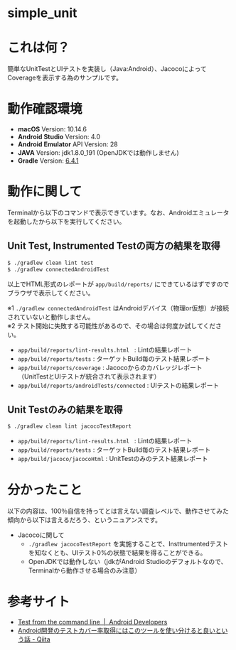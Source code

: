 # simple_unit

# これは何？
簡単なUnitTestとUIテストを実装し（Java:Android）、JacocoによってCoverageを表示する為のサンプルです。

# 動作確認環境
- **macOS** Version: 10.14.6
- **Android Studio** Version: 4.0
- **Android Emulator** API Version: 28
- **JAVA** Version: jdk1.8.0_191 (OpenJDKでは動作しません)
- **Gradle** Version: [6.4.1](https://services.gradle.org/distributions/gradle-6.4.1-all.zip)

# 動作に関して
Terminalから以下のコマンドで表示できています。なお、Androidエミュレータを起動したから以下を実行してください。

## Unit Test, Instrumented Testの両方の結果を取得
```bash
$ ./gradlew clean lint test
$ ./gradlew connectedAndroidTest
```
以上でHTML形式のレポートが `app/build/reports/` にできているはずですのでブラウザで表示してください。  

※1 `./gradlew connectedAndroidTest` はAndroidデバイス（物理or仮想）が接続されていないと動作しません。  
※2 テスト開始に失敗する可能性があるので、その場合は何度か試してください。

- `app/build/reports/lint-results.html ` : Lintの結果レポート
- `app/build/reports/tests` : ターゲットBuild毎のテスト結果レポート
- `app/build/reports/coverage` : Jacocoからのカバレッジレポート（UnitTestとUIテストが統合されて表示されます）
- `app/build/reports/androidTests/connected` : UIテストの結果レポート

## Unit Testのみの結果を取得
```bash
$ ./gradlew clean lint jacocoTestReport
```
- `app/build/reports/lint-results.html ` : Lintの結果レポート
- `app/build/reports/tests` : ターゲットBuild毎のテスト結果レポート
- `app/build/jacoco/jacocoHtml` : UnitTestのみのテスト結果レポート

# 分かったこと
以下の内容は、100％自信を持ってとは言えない調査レベルで、動作させてみた傾向から以下は言えるだろう、というニュアンスです。

- Jacocoに関して
  - `./gradlew jacocoTestReport` を実施することで、Insttrumentedテストを知なくとも、UIテスト0%の状態で結果を得ることができる。
  - OpenJDKでは動作しない（jdkがAndroid Studioのデフォルトなので、Terminalから動作させる場合のみ注意）


# 参考サイト

- [Test from the command line  |  Android Developers](https://developer.android.com/studio/test/command-line)
- [Android開発のテストカバー率取得にはこのツールを使い分けると良いという話 - Qiita](https://qiita.com/keidroid/items/adc4f065b84d8a2cd17a)


